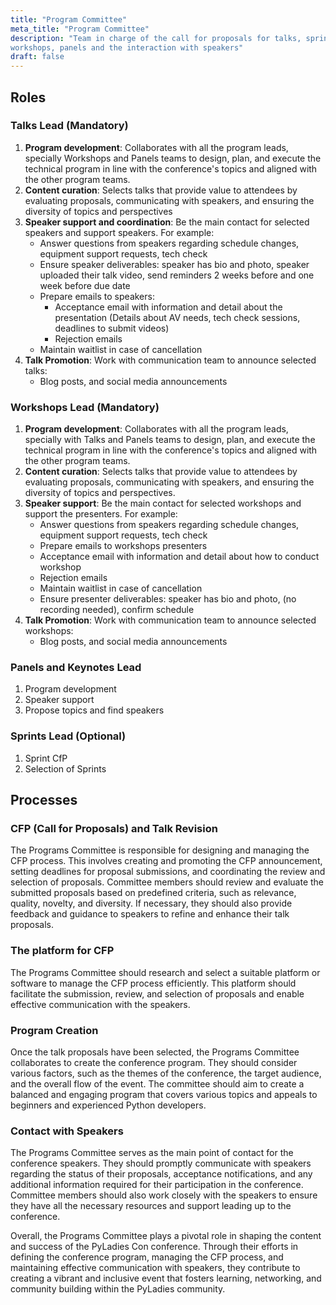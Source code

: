 ```yaml
---
title: "Program Committee"
meta_title: "Program Committee"
description: "Team in charge of the call for proposals for talks, sprints,
workshops, panels and the interaction with speakers"
draft: false
---
```


## Roles

### Talks Lead (Mandatory)

1. **Program development**: Collaborates with all the program leads, specially
   Workshops and Panels teams to design, plan, and execute the technical
   program in line with the conference's topics  and aligned with the other
   program teams.
2. **Content curation**: Selects talks that provide value to attendees by
   evaluating proposals, communicating with speakers, and ensuring the
   diversity of topics and perspectives
3. **Speaker support and coordination**: Be the main contact for selected
   speakers and support speakers. For example:
    * Answer questions from speakers regarding schedule changes, equipment
      support requests, tech check
    * Ensure speaker deliverables: speaker has bio and photo, speaker uploaded
      their talk video, send reminders 2 weeks before and one week before due
      date
    * Prepare emails to speakers:
        * Acceptance email with information and detail about the presentation
          (Details about AV needs, tech check sessions, deadlines to submit
          videos)
        * Rejection emails
    * Maintain waitlist in case of cancellation
4. **Talk Promotion**: Work with communication team to announce selected talks:
    * Blog posts, and social media announcements

### Workshops Lead (Mandatory)

1. **Program development**: Collaborates with all the program leads, specially
   with Talks and Panels teams to design, plan, and execute the technical
   program in line with the conference's topics and aligned with the other
   program teams.
2. **Content curation**: Selects talks that provide value to attendees by
   evaluating proposals, communicating with speakers, and ensuring the
   diversity of topics and perspectives.
3. **Speaker support**: Be the main contact for selected workshops and support
   the presenters. For example:
    * Answer questions from speakers regarding schedule changes, equipment
      support requests, tech check
    * Prepare emails to workshops presenters
    * Acceptance email with information and detail about how to conduct
      workshop
    * Rejection emails
    * Maintain waitlist in case of cancellation
    * Ensure presenter deliverables: speaker has bio and photo, (no recording
      needed), confirm schedule
4. **Talk Promotion**: Work with communication team to announce selected
   workshops:
    * Blog posts, and social media announcements

### Panels and Keynotes Lead

1. Program development
2. Speaker support
3. Propose topics and find speakers

### Sprints Lead (Optional)

1. Sprint CfP
2. Selection of Sprints

## Processes

### CFP (Call for Proposals) and Talk Revision

The Programs Committee is responsible for designing and managing the CFP
process. This involves creating and promoting the CFP announcement, setting
deadlines for proposal submissions, and coordinating the review and selection
of proposals. Committee members should review and evaluate the submitted
proposals based on predefined criteria, such as relevance, quality, novelty,
and diversity. If necessary, they should also provide feedback and guidance to
speakers to refine and enhance their talk proposals.

### The platform for CFP

The Programs Committee should research and select a suitable platform or
software to manage the CFP process efficiently. This platform should facilitate
the submission, review, and selection of proposals and enable effective
communication with the speakers.

### Program Creation

Once the talk proposals have been selected, the Programs Committee collaborates
to create the conference program. They should consider various factors, such as
the themes of the conference, the target audience, and the overall flow of the
event. The committee should aim to create a balanced and engaging program that
covers various topics and appeals to beginners and experienced Python
developers.

### Contact with Speakers

The Programs Committee serves as the main point of contact for the conference
speakers. They should promptly communicate with speakers regarding the status
of their proposals, acceptance notifications, and any additional information
required for their participation in the conference. Committee members should
also work closely with the speakers to ensure they have all the necessary
resources and support leading up to the conference.


Overall, the Programs Committee plays a pivotal role in shaping the content and
success of the PyLadies Con conference. Through their efforts in defining the
conference program, managing the CFP process, and maintaining effective
communication with speakers, they contribute to creating a vibrant and
inclusive event that fosters learning, networking, and community building
within the PyLadies community.
